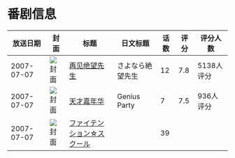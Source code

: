 # 番剧信息

|放送日期|封面|标题|日文标题|话数|评分|评分人数|
|---|---|---|---|---|---|---|
|2007-07-07|![封面](https://lain.bgm.tv/pic/cover/c/ef/0d/299_0srrf.jpg)|[再见绝望先生](https://bangumi.tv/subject/299)|さよなら絶望先生|12|7.8|5138人评分|
|2007-07-07|![封面](https://lain.bgm.tv/pic/cover/c/29/9d/8181_8FWNw.jpg)|[天才嘉年华](https://bangumi.tv/subject/8181)|Genius Party|7|7.5|936人评分|
|2007-07-07|![封面](https://lain.bgm.tv/pic/cover/c/c9/1f/332978_0ezru.jpg)|[ファイテンション☆スクール](https://bangumi.tv/subject/332978)||39|||
